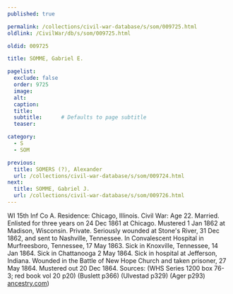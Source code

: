 ```yaml
---
published: true

permalink: /collections/civil-war-database/s/som/009725.html
oldlink: /CivilWar/db/s/som/009725.html

oldid: 009725

title: SOMME, Gabriel E.

pagelist:
  exclude: false
  order: 9725
  image: 
  alt:
  caption:
  title:
  subtitle:      # Defaults to page subtitle
  teaser:

category: 
  - S 
  - SOM

previous:
  title: SOMERS (?), Alexander
  url: /collections/civil-war-database/s/som/009724.html  
next:
  title: SOMME, Gabriel J.
  url: /collections/civil-war-database/s/som/009726.html   
---
```

WI 15th Inf Co A. Residence: Chicago, Illinois. Civil War: Age 22. Married. Enlisted for three years on 24 Dec 1861 at Chicago. Mustered 1 Jan 1862 at Madison, Wisconsin. Private. Seriously wounded at Stone&#39;s River, 31 Dec 1862, and sent to Nashville, Tennessee. In Convalescent Hospital in Murfreesboro, Tennessee, 17 May 1863. Sick in Knoxville, Tennessee, 14 Jan 1864. Sick in Chattanooga 2 May 1864. Sick in hospital at Jefferson, Indiana. Wounded in the Battle of New Hope Church and taken prisoner, 27 May 1864. Mustered out 20 Dec 1864. Sources: (WHS Series 1200 box 76-3; red book vol 20 p20) (Buslett p366) (Ulvestad p329) (Ager p293) [ancestry.com](http://ancestry.com/))